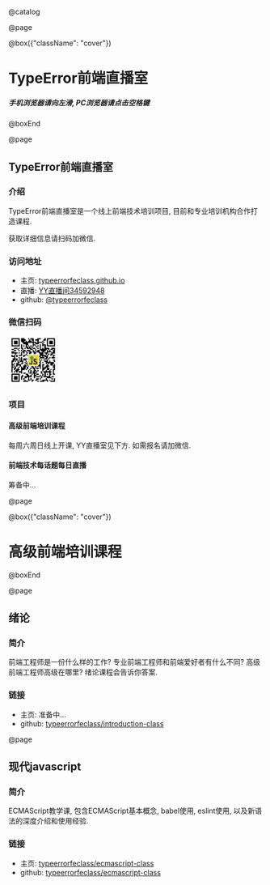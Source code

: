 @catalog

@page

@box({"className": "cover"})
# TypeError前端直播室
##### 手机浏览器请向左滑, PC浏览器请点击空格键
@boxEnd

@page

## TypeError前端直播室

### 介绍

TypeError前端直播室是一个线上前端技术培训项目, 目前和专业培训机构合作打造课程.

获取详细信息请扫码加微信.

### 访问地址

* 主页: [typeerrorfeclass.github.io](https://typeerrorfeclass.github.io)
* 直播: [YY直播间34592948](https://www.yy.com/34592948/34592948)
* github: [@typeerrorfeclass](https://github.com/typeerrorfeclass)

### 微信扫码

![微信二维码](assets/wechat.png)

### 项目

#### 高级前端培训课程
每周六周日线上开课, YY直播室见下方. 如需报名请加微信.

#### 前端技术每话题每日直播
筹备中...

@page

@box({"className": "cover"})
# 高级前端培训课程
@boxEnd

@page

## 绪论

### 简介
前端工程师是一份什么样的工作? 专业前端工程师和前端爱好者有什么不同? 高级前端工程师高级在哪里? 绪论课程会告诉你答案.

### 链接
* 主页: 准备中...
* github: [typeerrorfeclass/introduction-class](https://github.com/typeerrorfeclass/introduction-class)

@page

## 现代javascript

### 简介
ECMAScript教学课, 包含ECMAScript基本概念, babel使用, eslint使用, 以及新语法的深度介绍和使用经验.

### 链接
* 主页: [typeerrorfeclass/ecmascript-class](https://typeerrorfeclass.github.io/ecmascript-class)
* github: [typeerrorfeclass/ecmascript-class](https://github.com/typeerrorfeclass/ecmascript-class)
